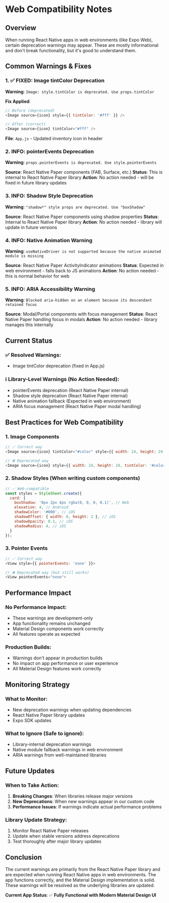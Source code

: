 # Web Compatibility Notes

## Overview
When running React Native apps in web environments (like Expo Web), certain deprecation warnings may appear. These are mostly informational and don't break functionality, but it's good to understand them.

## Common Warnings & Fixes

### 1. ✅ **FIXED**: Image tintColor Deprecation
**Warning**: `Image: style.tintColor is deprecated. Use props.tintColor`

**Fix Applied**:
```javascript
// Before (deprecated)
<Image source={icon} style={{ tintColor: '#fff' }} />

// After (correct)
<Image source={icon} tintColor="#fff" />
```

**File**: `App.js` - Updated inventory icon in header

### 2. **INFO**: pointerEvents Deprecation
**Warning**: `props.pointerEvents is deprecated. Use style.pointerEvents`

**Source**: React Native Paper components (FAB, Surface, etc.)
**Status**: This is internal to React Native Paper library
**Action**: No action needed - will be fixed in future library updates

### 3. **INFO**: Shadow Style Deprecation
**Warning**: `"shadow*" style props are deprecated. Use "boxShadow"`

**Source**: React Native Paper components using shadow properties
**Status**: Internal to React Native Paper library
**Action**: No action needed - library will update in future versions

### 4. **INFO**: Native Animation Warning
**Warning**: `useNativeDriver is not supported because the native animated module is missing`

**Source**: React Native Paper ActivityIndicator animations
**Status**: Expected in web environment - falls back to JS animations
**Action**: No action needed - this is normal behavior for web

### 5. **INFO**: ARIA Accessibility Warning
**Warning**: `Blocked aria-hidden on an element because its descendant retained focus`

**Source**: Modal/Portal components with focus management
**Status**: React Native Paper handling focus in modals
**Action**: No action needed - library manages this internally

## Current Status

### ✅ **Resolved Warnings**:
- Image tintColor deprecation (fixed in App.js)

### ℹ️ **Library-Level Warnings** (No Action Needed):
- pointerEvents deprecation (React Native Paper internal)
- Shadow style deprecation (React Native Paper internal)
- Native animation fallback (Expected in web environment)
- ARIA focus management (React Native Paper modal handling)

## Best Practices for Web Compatibility

### 1. **Image Components**
```javascript
// ✅ Correct way
<Image source={icon} tintColor="#color" style={{ width: 24, height: 24 }} />

// ❌ Deprecated way
<Image source={icon} style={{ width: 24, height: 24, tintColor: '#color' }} />
```

### 2. **Shadow Styles** (When writing custom components)
```javascript
// ✅ Web-compatible
const styles = StyleSheet.create({
  card: {
    boxShadow: '0px 2px 4px rgba(0, 0, 0, 0.1)', // Web
    elevation: 4, // Android
    shadowColor: '#000', // iOS
    shadowOffset: { width: 0, height: 2 }, // iOS
    shadowOpacity: 0.1, // iOS
    shadowRadius: 4, // iOS
  }
});
```

### 3. **Pointer Events**
```javascript
// ✅ Correct way
<View style={{ pointerEvents: 'none' }}>

// ❌ Deprecated way (but still works)
<View pointerEvents="none">
```

## Performance Impact

### **No Performance Impact**:
- These warnings are development-only
- App functionality remains unchanged
- Material Design components work correctly
- All features operate as expected

### **Production Builds**:
- Warnings don't appear in production builds
- No impact on app performance or user experience
- All Material Design features work correctly

## Monitoring Strategy

### **What to Monitor**:
- New deprecation warnings when updating dependencies
- React Native Paper library updates
- Expo SDK updates

### **What to Ignore** (Safe to ignore):
- Library-internal deprecation warnings
- Native module fallback warnings in web environment
- ARIA warnings from well-maintained libraries

## Future Updates

### **When to Take Action**:
1. **Breaking Changes**: When libraries release major versions
2. **New Deprecations**: When new warnings appear in our custom code
3. **Performance Issues**: If warnings indicate actual performance problems

### **Library Update Strategy**:
1. Monitor React Native Paper releases
2. Update when stable versions address deprecations
3. Test thoroughly after major library updates

## Conclusion

The current warnings are primarily from the React Native Paper library and are expected when running React Native apps in web environments. The app functions correctly, and the Material Design implementation is solid. These warnings will be resolved as the underlying libraries are updated.

**Current App Status**: ✅ **Fully Functional with Modern Material Design UI**